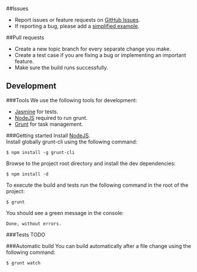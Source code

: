 ##Issues

- Report issues or feature requests on [GitHub Issues](https://github.com/creative-workflow/jquery.language/issues).
- If reporting a bug, please add a [simplified example](http://sscce.org/).

##Pull requests
- Create a new topic branch for every separate change you make.
- Create a test case if you are fixing a bug or implementing an important feature.
- Make sure the build runs successfully.

## Development

###Tools
We use the following tools for development:

- [Jasmine](http://jasmine.github.io) for tests.
- [NodeJS](http://nodejs.org/download/) required to run grunt.
- [Grunt](http://gruntjs.com/getting-started) for task management.

###Getting started
Install [NodeJS](http://nodejs.org/).  
Install globally grunt-cli using the following command:

    $ npm install -g grunt-cli

Browse to the project root directory and install the dev dependencies:

    $ npm install -d

To execute the build and tests run the following command in the root of the project:

    $ grunt

You should see a green message in the console:

    Done, without errors.

###Tests
TODO

###Automatic build
You can build automatically after a file change using the following command:

    $ grunt watch
